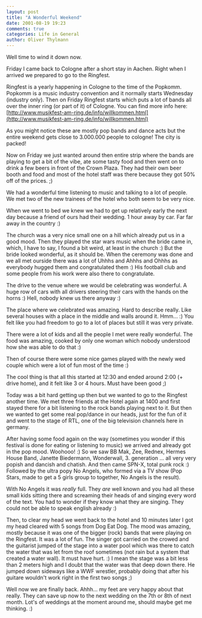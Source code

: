```yaml
---
layout: post
title: "A Wonderful Weekend"
date: 2001-08-19 19:23
comments: true
categories: Life in General
author: Oliver Thylmann
---
```



Well time to wind it down now.

Friday I came back to Cologne after a short stay in Aachen. Right when I arrived we prepared to go to the Ringfest.

Ringfest is a yearly happening in Cologne to the time of the Popkomm. Popkomm is a music industry convention and it normally starts Wednesday (industry only). Then on Friday Ringfest starts which puts a lot of bands all over the inner ring (or part of it) of Cologne. You can find more info here: [http://www.musikfest-am-ring.de/info/willkommen.html](http://www.musikfest-am-ring.de/info/willkommen.html)

As you might notice these are mostly pop bands and dance acts but the entire weekend gets close to 3.000.000 people to cologne! The city is packed!

Now on Friday we just wanted around then entire strip where the bands are playing to get a bit of the vibe, ate some tasty food and then went on to drink a few beers in front of the Crown Plaza. They had their own beer booth and food and most of the hotel staff was there because they got 50% off of the prices. ;)

We had a wonderful time listening to music and talking to a lot of people. We met two of the new trainees of the hotel who both seem to be very nice.

When we went to bed we knew we had to get up relatively early the next day because a friend of ours had their wedding. 1 hour away by car. Far far away in the country :)

The church was a very nice small one on a hill which already put us in a good mood. Then they played the star wars music when the bride came in, which, I have to say, I found a bit weird, at least in the church :) But the bride looked wonderful, as it should be. When the ceremony was done and we all met ourside there was a lot of Uhhhs and Ahhhs and Ohhhs as everybody hugged them and congratulated them :) His football club and some people from his work were also there to congratulate.

The drive to the venue where we would be celebrating was wonderful. A huge row of cars with all drivers steering their cars with the hands on the horns :) Hell, nobody knew us there anyway :)

The place where we celebrated was amazing. Hard to describe really. Like several houses with a place in the middle and walls around it. Hmm... :) You felt like you had freedom to go to a lot of places but still it was very private.

There were a lot of kids and all the people I met were really wonderful. The food was amazing, cooked by only one woman which nobody understood how she was able to do that :)

Then of course there were some nice games played with the newly wed couple which were a lot of fun most of the time :)

The cool thing is that all this started at 12:30 and ended around 2:00 (+ drive home), and it felt like 3 or 4 hours. Must have been good ;)

Today was a bit hard getting up then but we wanted to go to the Ringfest another time. We met three friends at the Hotel again at 1400 and first stayed there for a bit listening to the rock bands playing next to it. But then we wanted to get some real pop/dance in our heads, just for the fun of it and went to the stage of RTL, one of the big television channels here in germany.

After having some food again on the way (sometimes you wonder if this festival is done for eating or listening to music) we arrived and already got in the pop mood. Woohooo! :) So we saw BB Mak, Zee, Rednex, Hermes House Band, Janette Biedermann, Wonderwall, 3. generation ... all very very popish and dancish and chatish. And then came SPN-X, total punk rock :) Followed by the ultra popy No Angels, who formed via a TV show (Pop Stars, made to get a 5 girls group to together, No Angels is the result).

With No Angels it was _really_ full. They _are_ well known and you had all these small kids sitting there and screaming their heads of and singing every word of the text. You had to wonder if they know what they are singing. They could not be able to speak english already :)

Then, to clear my head we went back to the hotel and 10 minutes later I got my head cleared with 5 songs from Dog Eat Dog. The mood was amazing, mostly because it was one of the bigger (rock) bands that were playing on the Ringfest. It was a lot of fun. The singer got carried on the crowed and the guitarist jumped of the stage into a water pool which was there to catch the water that was let from the roof sometimes (not rain but a system that created a water wall). It must have hurt. :) I mean the stage was a bit less than 2 meters high and I doubt that the water was that deep down there. He jumped down sideways like a WWF wrestler, probably doing that after his guitare wouldn't work right in the first two songs ;)

Well now we are finally back. Ahhh... my feet are very happy about that really. They can save up now to the next wedding on the 7th or 8th of next month. Lot's of weddings at the moment around me, should maybe get me thinking. :)


